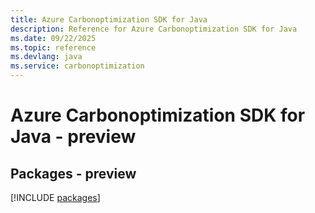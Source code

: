 ```yaml
---
title: Azure Carbonoptimization SDK for Java
description: Reference for Azure Carbonoptimization SDK for Java
ms.date: 09/22/2025
ms.topic: reference
ms.devlang: java
ms.service: carbonoptimization
---
```

# Azure Carbonoptimization SDK for Java - preview
## Packages - preview
[!INCLUDE [packages](carbonoptimization-index.md)]